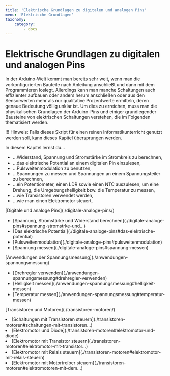 ```yaml
---
title: 'Elektrische Grundlagen zu digitalen und analogen Pins'
menu: 'Elektrische Grundlagen'
taxonomy:
    category:
        - docs
---
```


# Elektrische Grundlagen zu digitalen und analogen Pins

<style>
    h1 {
  		counter-set: h1 4 ;
	}
</style>

In der Arduino-Welt kommt man bereits sehr weit, wenn man die vorkonfigurierten Bauteile nach Anleitung anschließt und dann mit dem Programmieren loslegt. Allerdings kann man manche Schaltungen auch effizienter aufbauen oder anders herum anschließen oder aus den Sensorwerten mehr als nur qualitative Prozentwerte ermitteln, deren genaue Bedeutung völlig unklar ist. Um dies zu erreichen, muss man die physikalischen Grundlagen der Arduino-Pins und einiger grundlegender Bausteine von elektrischen Schaltungen verstehen, die im Folgenden thematisiert werden.

!!! Hinweis: Falls dieses Skript für einen reinen Informatikunterricht genutzt werden soll, kann dieses Kapitel übersprungen werden.

In diesem Kapitel lernst du…

  - …Widerstand, Spannung und Stromstärke im Stromkreis zu berechnen,
  - …das elektrische Potential an einem digitalen Pin einzulesen,
  - …Pulsweitenmodulation zu benutzen,
  - …Spannungen zu messen und Spannungen an einem Spannungsteiler zu berechnen,
  - …ein Potentiometer, einen LDR sowie einen NTC auszulesen, um eine Drehung, die Umgebungshelligkeit bzw. die Temperatur zu messen,
  - …wie Transistoren verwendet werden,
  - …wie man einen Elektromotor steuert,

<div class="flex-box">
    <div class="overview-card">
    <p markdown="1">[Digitale und analoge Pins](./digitale-analoge-pins/)</p>
    <ul>
        <li markdown="1">[Spannung, Stromstärke und Widerstand berechnen](./digitale-analoge-pins#spannung-stromstrke-und...)</li>
        <li markdown="1">[Das elektrische Potential](./digitale-analoge-pins#das-elektrische-potential)</li>
        <li markdown="1">[Pulsweitenmodulation](./digitale-analoge-pins#pulsweitenmodulation)</li>
        <li markdown="1">[Spannung messen](./digitale-analoge-pins#spannung-messen)</li>
    </ul>
    </div>
    <div class="overview-card">
    <p markdown="1">[Anwendungen der Spannungsmessung](./anwendungen-spannungsmessung)</p>
    <ul>
        <li markdown="1">[Drehregler verwenden](./anwendungen-spannungsmessung#drehregler-verwenden)</li>
        <li markdown="1">[Helligkeit messen](./anwendungen-spannungsmessung#helligkeit-messen)</li>
        <li markdown="1">[Temperatur messen](./anwendungen-spannungsmessung#temperatur-messen)</li>
    </ul>
    </div>
    <div class="overview-card">
    <p markdown="1">[Transistoren und Motoren](./transistoren-motoren/)</p>
        <li markdown="1">[Schaltungen mit Transistoren steuern](./transistoren-motoren#schaltungen-mit-transistoren...)</li>
        <li markdown="1">[Elektromotor und Diode](./transistoren-motoren#elektromotor-und-diode)</li>
        <li markdown="1">[Elektromotor mit Transistor steuern](./transistoren-motoren#elektromotor-mit-transistor...)</li>
        <li markdown="1">[Elektromotor mit Relais steuern](./transistoren-motoren#elektromotor-mit-relais-steuern)</li>
        <li markdown="1">[Elektromotor mit Motortreiber steuern](./transistoren-motoren#elektromotoren-mit-dem...)</li>
    </div>
</div>
